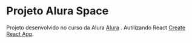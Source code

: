 # Projeto Alura Space

Projeto desenvolvido no curso da Alura [Alura](https://www.alura.com.br/)&nbsp;.
Autilizando React [Create React App](https://github.com/facebook/create-react-app).


